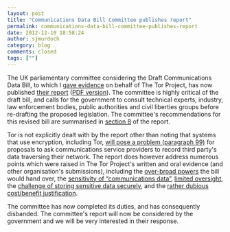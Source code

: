 ```yaml
---
layout: post
title: "Communications Data Bill Committee publishes report"
permalink: communications-data-bill-committee-publishes-report
date: 2012-12-10 18:58:24
author: sjmurdoch
category: blog
comments: closed
tags: [""]
---
```


The UK parliamentary committee considering the Draft Communications Data Bill, to which I [gave evidence](https://blog.torproject.org/blog/tor-projects-position-draft-communications-data-bill) on behalf of The Tor Project, has now published [their report](http://www.publications.parliament.uk/pa/jt201213/jtselect/jtdraftcomuni/79/7902.htm) ([PDF version](http://www.publications.parliament.uk/pa/jt201213/jtselect/jtdraftcomuni/79/79.pdf)). The committee is highly critical of the draft bill, and calls for the government to consult technical experts, industry, law enforcement bodies, public authorities and civil liberties groups before re-drafting the proposed legislation. The committee's recommendations for this revised bill are summarised in [section 8](http://www.publications.parliament.uk/pa/jt201213/jtselect/jtdraftcomuni/79/7911.htm) of the report.

Tor is not explicitly dealt with by the report other than noting that systems that use encryption, including Tor, [will pose a problem (paragraph 99)](http://www.publications.parliament.uk/pa/jt201213/jtselect/jtdraftcomuni/79/7907.htm#a16) for proposals to ask communications service providers to record third party's data traversing their network. The report does however address numerous points which were raised in The Tor Project's written and oral evidence (and other organisation's submissions), including the [over-broad powers](http://www.publications.parliament.uk/pa/jt201213/jtselect/jtdraftcomuni/79/7907.htm#a14) the bill would hand over, the [sensitivity of “communications data”](http://www.publications.parliament.uk/pa/jt201213/jtselect/jtdraftcomuni/79/7908.htm#a25), [limited oversight](http://www.publications.parliament.uk/pa/jt201213/jtselect/jtdraftcomuni/79/7908.htm#a27), the [challenge of storing sensitive data securely](http://www.publications.parliament.uk/pa/jt201213/jtselect/jtdraftcomuni/79/7908.htm#a30), and the [rather dubious cost/benefit justification](http://www.publications.parliament.uk/pa/jt201213/jtselect/jtdraftcomuni/79/7910.htm#a36).

The committee has now completed its duties, and has consequently disbanded. The committee's report will now be considered by the government and we will be very interested in their response.
